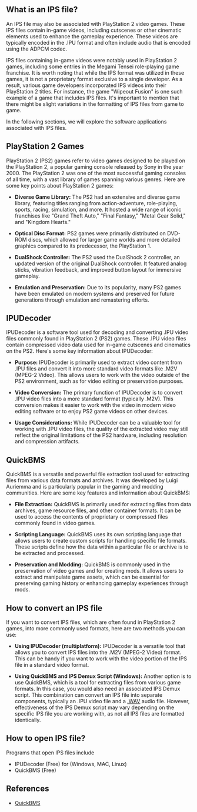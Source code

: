 ## What is an IPS file?

An IPS file may also be associated with PlayStation 2 video games. These IPS files contain in-game videos, including cutscenes or other cinematic elements used to enhance the gameplay experience. These videos are typically encoded in the .IPU format and often include audio that is encoded using the ADPCM codec.

IPS files containing in-game videos were notably used in PlayStation 2 games, including some entries in the Megami Tensei role-playing game franchise. It is worth noting that while the IPS format was utilized in these games, it is not a proprietary format exclusive to a single developer. As a result, various game developers incorporated IPS videos into their PlayStation 2 titles. For instance, the game "Wipeout Fusion" is one such example of a game that includes IPS files. It's important to mention that there might be slight variations in the formatting of IPS files from game to game.

In the following sections, we will explore the software applications associated with IPS files.

## PlayStation 2 Games

PlayStation 2 (PS2) games refer to video games designed to be played on the PlayStation 2, a popular gaming console released by Sony in the year 2000. The PlayStation 2 was one of the most successful gaming consoles of all time, with a vast library of games spanning various genres. Here are some key points about PlayStation 2 games:

- **Diverse Game Library:** The PS2 had an extensive and diverse game library, featuring titles ranging from action-adventure, role-playing, sports, racing, simulation, and more. It hosted a wide range of iconic franchises like "Grand Theft Auto," "Final Fantasy," "Metal Gear Solid," and "Kingdom Hearts."

- **Optical Disc Format:** PS2 games were primarily distributed on DVD-ROM discs, which allowed for larger game worlds and more detailed graphics compared to its predecessor, the PlayStation 1.

- **DualShock Controller:** The PS2 used the DualShock 2 controller, an updated version of the original DualShock controller. It featured analog sticks, vibration feedback, and improved button layout for immersive gameplay.

- **Emulation and Preservation:** Due to its popularity, many PS2 games have been emulated on modern systems and preserved for future generations through emulation and remastering efforts.

## IPUDecoder

IPUDecoder is a software tool used for decoding and converting .IPU video files commonly found in PlayStation 2 (PS2) games. These .IPU video files contain compressed video data used for in-game cutscenes and cinematics on the PS2. Here's some key information about IPUDecoder:

- **Purpose:** IPUDecoder is primarily used to extract video content from .IPU files and convert it into more standard video formats like .M2V (MPEG-2 Video). This allows users to work with the video outside of the PS2 environment, such as for video editing or preservation purposes.

- **Video Conversion:** The primary function of IPUDecoder is to convert .IPU video files into a more standard format (typically .M2V). This conversion makes it easier to work with the video in modern video editing software or to enjoy PS2 game videos on other devices.

- **Usage Considerations:** While IPUDecoder can be a valuable tool for working with .IPU video files, the quality of the extracted video may still reflect the original limitations of the PS2 hardware, including resolution and compression artifacts.

## QuickBMS

QuickBMS is a versatile and powerful file extraction tool used for extracting files from various data formats and archives. It was developed by Luigi Auriemma and is particularly popular in the gaming and modding communities. Here are some key features and information about QuickBMS:

- **File Extraction:** QuickBMS is primarily used for extracting files from data archives, game resource files, and other container formats. It can be used to access the contents of proprietary or compressed files commonly found in video games.

- **Scripting Language:** QuickBMS uses its own scripting language that allows users to create custom scripts for handling specific file formats. These scripts define how the data within a particular file or archive is to be extracted and processed.

- **Preservation and Modding:** QuickBMS is commonly used in the preservation of video games and for creating mods. It allows users to extract and manipulate game assets, which can be essential for preserving gaming history or enhancing gameplay experiences through mods.

## How to convert an IPS file

If you want to convert IPS files, which are often found in PlayStation 2 games, into more commonly used formats, here are two methods you can use:

- **Using IPUDecoder (multiplatform):** IPUDecoder is a versatile tool that allows you to convert IPS files into the .M2V (MPEG-2 Video) format. This can be handy if you want to work with the video portion of the IPS file in a standard video format.

- **Using QuickBMS and IPS Demux Script (Windows):** Another option is to use QuickBMS, which is a tool for extracting files from various game formats. In this case, you would also need an associated IPS Demux script. This combination can convert an IPS file into separate components, typically an .IPU video file and a [.WAV](/audio/wav/) audio file. However, effectiveness of the IPS Demux script may vary depending on the specific IPS file you are working with, as not all IPS files are formatted identically.

## How to open IPS file?

Programs that open IPS files include

- IPUDecoder (Free) for (Windows, MAC, Linux)
- QuickBMS (Free)

## References
* [QuickBMS](http://aluigi.altervista.org/quickbms.htm)
